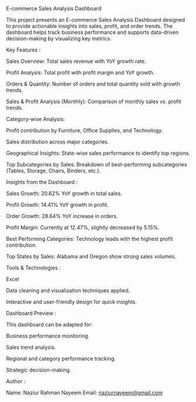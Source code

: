 E-commerce Sales Analysis Dashboard

This project presents an E-commerce Sales Analysis Dashboard designed to provide actionable insights into sales, profit, and order trends. The dashboard helps track business performance and supports data-driven decision-making by visualizing key metrics.


Key Features :

Sales Overview: Total sales revenue with YoY growth rate.

Profit Analysis: Total profit with profit margin and YoY growth.

Orders & Quantity: Number of orders and total quantity sold with growth trends.

Sales & Profit Analysis (Monthly): Comparison of monthly sales vs. profit trends.

Category-wise Analysis:

Profit contribution by Furniture, Office Supplies, and Technology.

Sales distribution across major categories.

Geographical Insights: State-wise sales performance to identify top regions.

Top Subcategories by Sales: Breakdown of best-performing subcategories (Tables, Storage, Chairs, Binders, etc.).


Insights from the Dashboard :

Sales Growth: 20.62% YoY growth in total sales.

Profit Growth: 14.41% YoY growth in profit.

Order Growth: 28.64% YoY increase in orders.

Profit Margin: Currently at 12.47%, slightly decreased by 5.15%.

Best Performing Categories: Technology leads with the highest profit contribution.

Top States by Sales: Alabama and Oregon show strong sales volumes.


Tools & Technologies :

Excel

Data cleaning and visualization techniques applied.

Interactive and user-friendly design for quick insights.


Dashboard Preview :


This dashboard can be adapted for:

Business performance monitoring.

Sales trend analysis.

Regional and category performance tracking.

Strategic decision-making.

Author :

Name: Naziur Rahman Nayeem
Email: naziurnayeem@gmail.com
